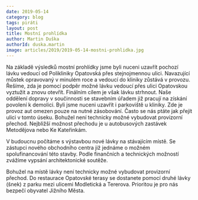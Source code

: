 ```yaml
---
date: 2019-05-14
category: blog
tags: piráti
layout: post
title: Mostní prohlídka
author: Martin Duška
authorId: duska.martin
image: articles/2019/2019-05-14-mostni-prohlidka.jpg
---
```


Na základě výsledků mostní prohlídky jsme byli nuceni uzavřít pochozí lávku vedoucí od Polikliniky Opatovská přes stejnojmennou ulici. Navazující můstek opravovaný v minulém roce a vedoucí do kliniky zůstává v provozu.  Řešíme, zda je pomocí podpěr možné lávku vedoucí přes ulici Opatovskou vyztužit a znovu otevřít. Finálním cílem je však lávku strhnout. Naše oddělení dopravy v součinnosti se stavebním úřadem již pracují na získání povolení k demolici. Byli jsme nuceni uzavřít i parkoviště u kliniky. Zde je provoz aut omezen pouze na nutné zásobování. Často se nás ptáte jak přejít ulici v tomto úseku. Bohužel není technicky možné vybudovat provizorní přechod. Nejbližší možnost přechodu je u autobusových zastávek Metodějova nebo Ke Kateřinkám.

V budoucnu počítáme s výstavbou nové lávky na stávajícím místě. Se zástupci nového obchodního centra již jednáme o možném spolufinancování této stavby. Podle finančních a technických možností zvážíme vypsání architektonické soutěže.

Bohužel na místě lávky není technicky možné vybudovat provizorní přechod. Do restaurace Opatovské terasy se dostanete pomocí druhé lávky (šnek) z parku mezi ulicemi Modletická a Tererova.  Prioritou je pro nás bezpečí obyvatel Jižního Města. 
